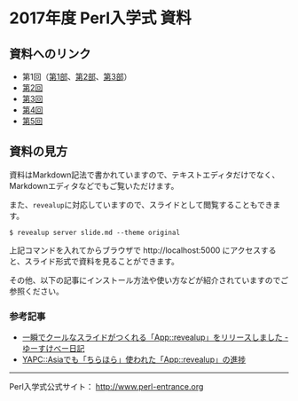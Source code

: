 # 2017年度 Perl入学式 資料

## 資料へのリンク

- 第1回（[第1部](1st/part1.md)、[第2部](1st/part2.md)、[第3部](1st/part3.md)）
- [第2回](2nd/slide.md)
- [第3回](3rd/slide.md)
- [第4回](4th/slide.md)
- [第5回](5th/slide.md)

## 資料の見方

資料はMarkdown記法で書かれていますので、テキストエディタだけでなく、Markdownエディタなどでもご覧いただけます。

また、`revealup`に対応していますので、スライドとして閲覧することもできます。

    $ revealup server slide.md --theme original

上記コマンドを入れてからブラウザで http://localhost:5000 にアクセスすると、スライド形式で資料を見ることができます。

その他、以下の記事にインストール方法や使い方などが紹介されていますのでご参照ください。

### 参考記事
- [一瞬でクールなスライドがつくれる「App::revealup」をリリースしました - ゆーすけべー日記](http://blog.yusuke.be/entry/2014/06/16/020621)
- [YAPC::Asiaでも「ちらほら」使われた「App::revealup」の進捗](http://blog.yusuke.be/entry/2014/09/03/222600)

***

Perl入学式公式サイト： <http://www.perl-entrance.org>

